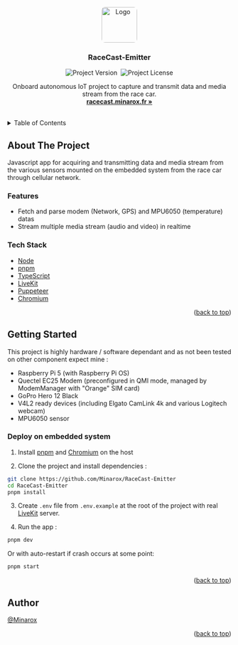 <div id="top"></div>
<br />

<div align="center">
<a href="https://github.com/Minarox/RaceCast-Emitter">
    <img src="https://avatars.githubusercontent.com/u/71065703" alt="Logo" width="auto" height="80" style="border-radius: 8px">
</a>

<h3 align="center">RaceCast-Emitter</h3>

![Project Version](https://img.shields.io/github/package-json/v/Minarox/RaceCast-Emitter?label=Version)&nbsp;
![Project License](https://img.shields.io/github/license/Minarox/RaceCast-Emitter?label=Licence)

  <p align="center">
    Onboard autonomous IoT project to capture and transmit data and media stream from the race car.
    <br />
    <a href="https://racecast.minarox.fr/"><strong>racecast.minarox.fr »</strong></a>
  </p>
</div>
<br />

<details>
  <summary>Table of Contents</summary>
  <ol>
    <li>
      <a href="#about-the-project">About The Project</a>
      <ul>
        <li><a href="#features">Features</a></li>
        <li><a href="#tech-stack">Tech Stack</a></li>
      </ul>
    </li>
    <li>
      <a href="#getting-started">Getting Started</a>
      <ul>
        <li><a href="#deploy-on-embedded-system">Deploy on embedded system</a></li>
      </ul>
    </li>
    <li><a href="#author">Author</a></li>
  </ol>
</details>

## About The Project

Javascript app for acquiring and transmitting data and media stream from the various sensors mounted on the embedded system from the race car through cellular network.

### Features

- Fetch and parse modem (Network, GPS) and MPU6050 (temperature) datas
- Stream multiple media stream (audio and video) in realtime

### Tech Stack

- [Node](https://nodejs.org/)
- [pnpm](https://pnpm.io/)
- [TypeScript](https://www.typescriptlang.org/)
- [LiveKit](https://livekit.io/)
- [Puppeteer](https://pptr.dev/)
- [Chromium](https://www.chromium.org/)

<p align="right">(<a href="#top">back to top</a>)</p>

## Getting Started

This project is highly hardware / software dependant and as not been tested on other component expect mine :

- Raspberry Pi 5 (with Raspberry Pi OS)
- Quectel EC25 Modem (preconfigured in QMI mode, managed by ModemManager with "Orange" SIM card)
- GoPro Hero 12 Black
- V4L2 ready devices (including Elgato CamLink 4k and various Logitech webcam)
- MPU6050 sensor

### Deploy on embedded system

1. Install [pnpm](https://pnpm.io/) and [Chromium](https://www.chromium.org/) on the host

2. Clone the project and install dependencies :

```bash
git clone https://github.com/Minarox/RaceCast-Emitter
cd RaceCast-Emitter
pnpm install
```

3. Create `.env` file from `.env.example` at the root of the project with real [LiveKit](https://livekit.io/) server.

4. Run the app :

```bash
pnpm dev
```

Or with auto-restart if crash occurs at some point:
```bash
pnpm start
```

<p align="right">(<a href="#top">back to top</a>)</p>

## Author

[@Minarox](https://www.github.com/Minarox)

<p align="right">(<a href="#top">back to top</a>)</p>
